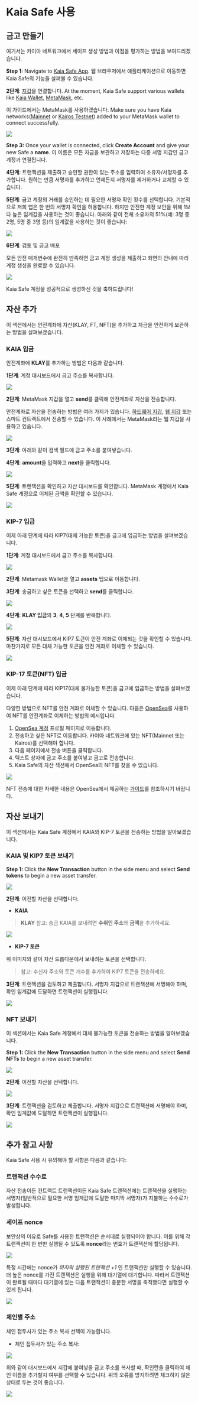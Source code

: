 # Kaia Safe 사용

## 금고 만들기

여기서는 카이아 네트워크에서 세이프 생성 방법과 이점을 평가하는 방법을 보여드리겠습니다.

**Step 1:** Navigate to [Kaia Safe App](https://safe.kaia.io/). 웹 브라우저에서 애플리케이션으로 이동하면 Kaia Safe의 기능을 살펴볼 수 있습니다.

**2단계**: [지갑](https://docs.ethhub.io/using-ethereum/wallets/intro-to-ethereum-wallets/)을 연결합니다. At the moment, Kaia Safe support various wallets like [Kaia Wallet](https://docs.kaiawallet.io/), [MetaMask](../../../tutorials/connecting-metamask), etc.

이 가이드에서는 MetaMask를 사용하겠습니다. Make sure you have Kaia networks([Mainnet](../../../tutorials/connecting-metamask#connect-to-klaytn-cypress-network-mainnet) or [Kairos Testnet](../../../tutorials/connecting-metamask#connect-to-klaytn-baobab-network-testnet)) added to your MetaMask wallet to connect successfully.

![](/img/build/tools/kaia-safe/kaia-safe-connect-wallet.png)

**Step 3:**  Once your wallet is connected, click **Create Account** and give your new Safe a **name**. 이 이름은 모든 자금을 보관하고 저장하는 다중 서명 지갑인 금고 계정과 연결됩니다.

**4단계**: 트랜잭션을 제출하고 승인할 권한이 있는 주소를 입력하여 소유자/서명자를 추가합니다. 원하는 만큼 서명자를 추가하고 언제든지 서명자를 제거하거나 교체할 수 있습니다.

**5단계**: 금고 계정의 거래를 승인하는 데 필요한 서명자 확인 횟수를 선택합니다. 기본적으로 저희 앱은 한 번의 서명자 확인을 허용합니다. 하지만 안전한 계정 보안을 위해 1보다 높은 임계값을 사용하는 것이 좋습니다. 아래와 같이 전체 소유자의 51%(예: 3명 중 2명, 5명 중 3명 등)의 임계값을 사용하는 것이 좋습니다:

![](/img/build/tools/kaia-safe/kaia-safe-create-acct.gif)

**6단계**: 검토 및 금고 배포

모든 안전 매개변수에 완전히 만족하면 금고 계정 생성을 제출하고 화면의 안내에 따라 계정 생성을 완료할 수 있습니다.

![](/img/build/tools/kaia-safe/kaia-safe-create-review.gif)

Kaia Safe 계정을 성공적으로 생성하신 것을 축하드립니다!

## 자산 추가

이 섹션에서는 안전계좌에 자산(KLAY, FT, NFT)을 추가하고 자금을 안전하게 보관하는 방법을 살펴보겠습니다.

### KAIA 입금

안전계좌에 **KLAY**를 추가하는 방법은 다음과 같습니다.

**1단계**: 계정 대시보드에서 금고 주소를 복사합니다.

![](/img/build/tools/kaia-safe/ks-deposit-copy-addr.png)

**2단계**: MetaMask 지갑을 열고 **send**를 클릭해 안전계좌로 자산을 전송합니다.

안전계좌로 자산을 전송하는 방법은 여러 가지가 있습니다. [하드웨어 지갑](https://docs.ethhub.io/using-ethereum/wallets/hardware/), [웹 지갑](https://docs.ethhub.io/using-ethereum/wallets/web/) 또는 스마트 컨트랙트에서 전송할 수 있습니다. 이 사례에서는 MetaMask라는 웹 지갑을 사용하고 있습니다.

![](/img/build/tools/kaia-safe/ks-token-send-btn.png)

**3단계**: 아래와 같이 검색 필드에 금고 주소를 붙여넣습니다.

**4단계**: **amount**을 입력하고 **next**을 클릭합니다.

![](/img/build/tools/kaia-safe/ks-token-send-details.png)

**5단계**: 트랜잭션을 확인하고 자산 대시보드를 확인합니다. MetaMask 계정에서 Kaia Safe 계정으로 이체된 금액을 확인할 수 있습니다.

![](/img/build/tools/kaia-safe/kaia-safe-klay-bal.png)

### KIP-7 입금

이제 아래 단계에 따라 KIP7(대체 가능한 토큰)을 금고에 입금하는 방법을 살펴보겠습니다.

**1단계**: 계정 대시보드에서 금고 주소를 복사합니다.

![](/img/build/tools/kaia-safe/ks-deposit-ft-copy.png)

**2단계**: Metamask Wallet을 열고 **assets** 탭으로 이동합니다.

**3단계**: 송금하고 싶은 토큰을 선택하고 **send**를 클릭합니다.

![](/img/build/tools/kaia-safe/ks-ft-send-btn.png)

**4단계**: **KLAY 입금**의 **3**, **4**, **5** 단계를 반복합니다.

![](/img/build/tools/kaia-safe/ks-ft-send-details.png)

**5단계**: 자산 대시보드에서 KIP7 토큰이 안전 계좌로 이체되는 것을 확인할 수 있습니다. 마찬가지로 모든 대체 가능한 토큰을 안전 계좌로 이체할 수 있습니다.

![](/img/build/tools/kaia-safe/ks-ft-balance.png)

### KIP-17 토큰(NFT) 입금

이제 아래 단계에 따라 KIP17(대체 불가능한 토큰)을 금고에 입금하는 방법을 살펴보겠습니다.

다양한 방법으로 NFT를 안전 계좌로 이체할 수 있습니다. 다음은 [OpenSea](https://opensea.io/about)를 사용하여 NFT를 안전계좌로 이체하는 방법의 예시입니다.

1. [OpenSea 계정](https://testnets.opensea.io/account) 프로필 페이지로 이동합니다.
2. 전송하고 싶은 NFT로 이동합니다. 카이아 네트워크에 있는 NFT(Mainnet 또는 Kairos)를 선택해야 합니다.
3. 다음 페이지에서 전송 버튼을 클릭합니다.
4. 텍스트 상자에 금고 주소를 붙여넣고 금고로 전송합니다.
5. Kaia Safe의 자산 섹션에서 OpenSea의 NFT를 찾을 수 있습니다.

![](/img/build/tools/kaia-safe/kaia-safe-trf-nft.gif)

NFT 전송에 대한 자세한 내용은 OpenSea에서 제공하는 [가이드](https://support.opensea.io/en/articles/8866959-how-can-i-transfer-an-nft-using-opensea)를 참조하시기 바랍니다.

## 자산 보내기

이 섹션에서는 Kaia Safe 계정에서 KAIA와 KIP-7 토큰을 전송하는 방법을 알아보겠습니다.

### KAIA 및 KIP7 토큰 보내기 <a id="Send KAIA from Safe"></a>

**Step 1:** Click the **New Transaction** button in the side menu and select **Send tokens** to begin a new asset transfer.

![](/img/build/tools/kaia-safe/kaia-safe-init-send-token.gif)

**2단계**: 이전할 자산을 선택합니다.

- **KAIA**

> **KLAY**
> 참고: 송금 KAIA를 보내려면 **수취인 주소**와 **금액**을 추가하세요.

![](/img/build/tools/kaia-safe/kaia-safe-send-token-details.gif)

- **KIP-7 토큰**

위 이미지와 같이 자산 드롭다운에서 보내려는 토큰을 선택합니다.

> 참고: 수신자 주소와 토큰 개수를 추가하여 KIP7 토큰을 전송하세요.

**3단계**: 트랜잭션을 검토하고 제출합니다. 서명자 지갑으로 트랜잭션에 서명해야 하며, 확인 임계값에 도달하면 트랜잭션이 실행됩니다.

![](/img/build/tools/kaia-safe/kaia-safe-review-send-tokens.gif)

### NFT 보내기 <a id="Send NFTs from Safe"></a>

이 섹션에서는 Kaia Safe 계정에서 대체 불가능한 토큰을 전송하는 방법을 알아보겠습니다.

**Step 1:** Click the **New Transaction** button in the side menu and select **Send NFTs** to begin a new asset transfer.

![](/img/build/tools/kaia-safe/kaia-safe-init-send-nft.gif)

**2단계**: 이전할 자산을 선택합니다.

![](/img/build/tools/kaia-safe/kaia-safe-send-nft-details.gif)

**3단계**: 트랜잭션을 검토하고 제출합니다. 서명자 지갑으로 트랜잭션에 서명해야 하며, 확인 임계값에 도달하면 트랜잭션이 실행됩니다.

![](/img/build/tools/kaia-safe/kaia-safe-review-send-nft.gif)

## 추가 참고 사항 <a id="Points to Note"></a>

Kaia Safe 사용 시 유의해야 할 사항은 다음과 같습니다:

### 트랜잭션 수수료 <a id="Transaction Fees"></a>

자산 전송이든 컨트랙트 트랜잭션이든 Kaia Safe 트랜잭션에는 트랜잭션을 실행하는 서명자(일반적으로 필요한 서명 임계값에 도달한 마지막 서명자)가 지불하는 수수료가 발생합니다.

### 세이프 nonce <a id="Safe Nonce"></a>

보안상의 이유로 Safe를 사용한 트랜잭션은 순서대로 실행되어야 합니다. 이를 위해 각 트랜잭션이 한 번만 실행될 수 있도록 **nonce**라는 번호가 트랜잭션에 할당됩니다.

![](/img/build/tools/kaia-safe/ks-nounce.png)

특정 시간에는 nonce가 _마지막 실행된 트랜잭션 +1_ 인 트랜잭션만 실행할 수 있습니다. 더 높은 nonce를 가진 트랜잭션은 실행을 위해 대기열에 대기합니다. 따라서 트랜잭션이 완료될 때마다 대기열에 있는 다음 트랜잭션이 충분한 서명을 축적했다면 실행할 수 있게 됩니다.

![](/img/build/tools/kaia-safe/ks-pending-tx.png)

### 체인별 주소 <a id="Chain-specific addresses"></a>

체인 접두사가 있는 주소 복사 선택이 가능합니다.

- 체인 접두사가 있는 주소 복사:

![](/img/build/tools/kaia-safe/ks-chain-spec-addr.png)

위와 같이 대시보드에서 지갑에 붙여넣을 금고 주소를 복사할 때, 확인란을 클릭하여 체인 이름을 추가할지 여부를 선택할 수 있습니다. 위의 오류를 방지하려면 체크하지 않은 상태로 두는 것이 좋습니다.

![](/img/build/tools/kaia-safe/ks-chain-addr-err.png)
